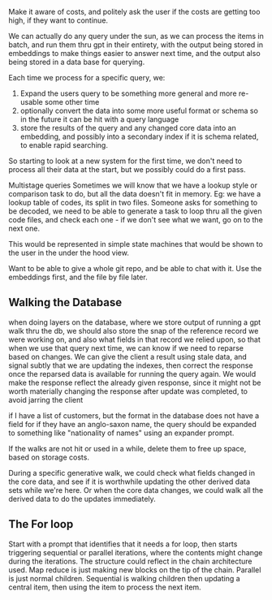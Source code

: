 Make it aware of costs, and politely ask the user if the costs are getting too high, if they want to continue.

We can actually do any query under the sun, as we can process the items in batch, and run them thru gpt in their entirety, with the output being stored in embeddings to make things easier to answer next time, and the output also being stored in a data base for querying.

Each time we process for a specific query, we:
1. Expand the users query to be something more general and more re-usable some other time
2. optionally convert the data into some more useful format or schema so in the future it can be hit with a query language
3. store the results of the query and any changed core data into an embedding, and possibly into a secondary index if it is schema related, to enable rapid searching.

So starting to look at a new system for the first time, we don't need to process all their data at the start, but we possibly could do a first pass.

Multistage queries
Sometimes we will know that we have a lookup style or comparison task to do, but all the data doesn't fit in memory.  Eg: we have a lookup table of codes, its split in two files.  Someone asks for something to be decoded, we need to be able to generate a task to loop thru all the given code files, and check each one - if we don't see what we want, go on to the next one.

This would be represented in simple state machines that would be shown to the user in the under the hood view.

Want to be able to give a whole git repo, and be able to chat with it.  Use the embeddings first, and the file by file later.

## Walking the Database
when doing layers on the database, where we store output of running a gpt walk thru the db, we should also store the snap of the reference record we were working on, and also what fields in that record we relied upon, so that when we use that query next time, we can know if we need to reparse based on changes. We can give the client a result using stale data, and signal subtly that we are updating the indexes, then correct the response once the reparsed data is available for running the query again. We would make the response reflect the already given response, since it might not be worth materially changing the response after update was completed, to avoid jarring the client
  
if I have a list of customers, but the format in the database does not have a field for if they have an anglo-saxon name, the query should be expanded to something like "nationality of names" using an expander prompt.

If the walks are not hit or used in a while, delete them to free up space, based on storage costs.

During a specific generative walk, we could check what fields changed in the core data, and see if it is worthwhile updating the other derived data sets while we're here.
Or when the core data changes, we could walk all the derived data to do the updates immediately.

## The For loop
Start with a prompt that identifies that it needs a for loop, then starts triggering sequential or parallel iterations, where the contents might change during the iterations.
The structure could reflect in the chain architecture used.
Map reduce is just making new blocks on the tip of the chain.
Parallel is just normal children.
Sequential is walking children then updating a central item, then using the item to process the next item.